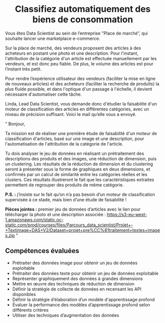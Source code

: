 <h1 align="center">Classifiez automatiquement des biens de consommation</h1>

Vous êtes Data Scientist au sein de l’entreprise "Place de marché”, qui souhaite lancer une marketplace e-commerce.

Sur la place de marché, des vendeurs proposent des articles à des acheteurs en postant une photo et une description.
Pour l'instant, l'attribution de la catégorie d'un article est effectuée manuellement par les vendeurs, et est donc peu fiable. De plus, le volume des articles est pour l’instant très
petit.

Pour rendre l’expérience utilisateur des vendeurs (faciliter la mise en ligne de nouveaux articles) et des acheteurs (faciliter la recherche de produits) la plus fluide possible, et dans
l'optique d'un passage à l'échelle, il devient nécessaire d'automatiser cette tâche.

Linda, Lead Data Scientist, vous demande donc d'étudier la faisabilité d'un moteur de classification des articles en différentes catégories, avec un niveau de précision suffisant.
Voici le mail qu’elle vous a envoyé.

" Bonjour,

Ta mission est de réaliser une première étude de faisabilité d'un moteur de classification d'articles, basé sur une image et une description, pour l'automatisation
de l'attribution de la catégorie de l'article.

Tu dois analyser le jeu de données en réalisant un prétraitement des descriptions des produits et des images, une réduction de dimension, puis un clustering. Les
résultats de la réduction de dimension et du clustering seront à présenter sous la forme de graphiques en deux dimensions, et confirmés par un calcul de similarité entre les catégories réelles et les clusters. Ces résultats illustreront le fait que les caractéristiques extraites permettent de regrouper des produits de même catégorie.

**P.S. :** j’insiste sur le fait qu’on n’a pas besoin d’un moteur de classification supervisée à ce stade, mais bien d’une étude de faisabilité !

**Pièces jointes :** premier jeu de données d’articles avec le lien pour télécharger la photo et une description associée : https://s3-eu-west-1.amazonaws.com/static.oc-static.com/prod/courses/files/Parcours_data_scientist/Projet+-+Textimage+DAS+V2/Dataset+projet+pre%CC%81traitement+textes+images.zip
"

<h2 align="left">Compétences évaluées</h2>

- Prétraiter des données image pour obtenir un jeu de données exploitable
- Prétraiter des données texte pour obtenir un jeu de données exploitable
- Représenter graphiquement des données à grandes dimensions
- Mettre en œuvre des techniques de réduction de dimension
- Définir la stratégie de collecte de données en recensant les API disponibles
- Définir la stratégie d’élaboration d’un modèle d'apprentissage profond
- Évaluer la performance des modèles d’apprentissage profond selon différents critères
- Utiliser des techniques d’augmentation des données







